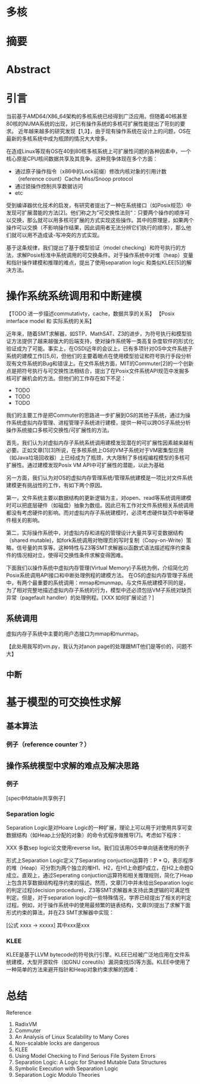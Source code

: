 多核
=========

摘要
=========


Abstract
=========



引言
=========
当前基于AMD64/X86\_64架构的多核系统已经得到广泛应用。但随着40核甚至
80核的NUMA系统的出现，对已有操作系统的多核可扩展性能提出了苛刻的要求。
近年越来越多的研究发现【1,3】，由于现有操作系统在设计上的问题，OS在最新的多核系统中成为瓶颈的情况大大增多。

在造成Linux等现有OS在40到80核多核系统上可扩展性问题的各种因素中，一个核心原是CPU核间数据共享及其竞争。这种竞争体现在多个方面：
* 通过原子操作指令（x86中的Lock前缀）修改内核对象的引用计数
（reference count）Cache Miss/Snoop protocol
* 通过锁操作控制共享数据访问
* etc

受到编译器优化技术的启发，有研究者提出了一种在系统接口（如Posix规范）中发现可扩展潜能的方法[2]。他们称之为”可交换性法则“：只要两个操作的顺序可以交换，那么就可以用多核可扩展的方式实现这些操作。其中的原理是，如果两个操作可以交换（不影响操作结果，因此调用者无法分辨它们执行的顺序），那么他们就可以用不造成读-写冲突的方式实现。

基于这条规律，我们提出了基于模型验证（model
checking）和符号执行的方法，求解Posix标准中系统调用的可交换条件。对于操作系统中对堆（heap）变量和指针操作建模和推理的难点，提出了使用separation
logic 和类似KLEE[5]的解决方法。


操作系统系统调用和中断建模
===========
【TODO 进一步描述commutativty，cache，数据共享的关系】
【Posix interface model 和 实际系统的关系】

近年来，随着SMT求解器，如STP、MathSAT、Z3的进步，为符号执行和模型验证方法提供了越来越强大的后端支持，使对操作系统等一类高复杂度软件的形式化验证成为了可能。事实上，在OSDI近年的会议上，已有多项针对OS中文件系统子系统的建模工作[[5,6]，但他们的主要着眼点在使用模型验证和符号执行手段分析现有文件系统的Bug和错误上。在文件系统方面，MIT的Commuter[2]的一个创新点是把符号执行与可交换性法相结合，提出了在Posix文件系统API规范中发掘多核可扩展机会的方法。但他们的工作存在如下不足：

* TODO 
* TODO
* TODO

我们的主要工作是把Commuter的思路进一步扩展到OS的其他子系统，通过为操作系统虚拟内存管理、进程管理子系统进行建模，提供一种可以跨OS子系统分析操作系统接口多核可交换性/可扩展性的方法。

首先，我们认为对虚拟内存子系统系统调用建模发现潜在的可扩展性因素越来越有必要。正如文章[1][3]所说，在多核系统上OS的VM子系统对于VM密集型应用（如Java垃圾回收器）上已经成为了瓶颈，大大限制了多线程编程模型的多核可扩展性。通过建模发现Posix
VM API中可扩展性的潜能，以此为基础

另一方面，我们认为对OS的虚拟内存管理系统/管理系统建模是一项比对文件系统建模更有挑战性的工作，有如下两个原因。

第一，文件系统主要以数据结构的更新逻辑为主，对open、read等系统调用建模时可以把底层硬件（如磁盘）抽象为数组。因此已有工作对文件系统相关系统调用都没有考虑硬件的影响。而对虚拟内存子系统建模时，必须考虑硬件缺页中断等硬件相关的影响。

第二，实际操作系统中，对虚拟内存和进程的管理设计大量共享可变数据结构（shared
mutable)，如fork系统调用对物理页的写时复制（Copy-on-Write）策略，信号量的共享等。这种特性与Z3等SMT求解器以函数式语法描述程序约束条件的情况相对立，使得可交换性条件求解变得困难。


下面我们以操作系统中虚拟内存管理(Virtual
Memory)子系统为例，介绍简化的Posix系统调用API接口和中断处理例程的建模方法。
在OS的虚拟内存管理子系统中，有两个最重要的系统调用：mmap和munmap。与文件系统建模不同的是，为了相对完整地描述虚拟内存子系统的行为，模型中还必须包括VM子系统对缺页异常（pagefault
handler）的处理例程。[XXX 如何扩展论述？]

系统调用
-----------

虚拟内存子系统中主要的用户态接口为mmap和munmap。

【此处用我写的vm.py，我认为对anon page的处理跟MIT他们是等价的，问题不大】

中断
-----------


基于模型的可交换性求解
===========

基本算法
-----------

### 例子（reference counter？）


操作系统模型中求解的难点及解决思路
-----------
### 例子

[spec中fdtable共享例子]

### Separation logic

Separation Logic是对Hoare
Logic的一种扩展，理论上可以用于对使用共享可变数据结构（如Heap上分配的对象）的命令式程序做推导[7]。考虑如下程序：

XXX 多数sep logic论文使用reverse list。我们应该用OS中单向链表使用的例子

形式上Separation Logic定义了Separating conjuction运算符：P *
Q，表示程序的堆（Heap）可分割为两个独立的堆H1、H2，在H1上命题P成立，在H2上命题Q成立。直观上，通过Seperating
conjuction运算符和相关推理规则，简化了Heap上包含共享数据结构程序约束的描述。然而，文章[7]中并未给出Separation
logic的判定过程(decision
procedure)，Z3等SMT求解器未支持此类逻辑的可满足性判定。但是，对于separation
logic的一些特殊情况，学界已经提出了相关的判定过程。例如，对于操作系统中的使用最频繁的链表结构，文章[9]提出了求解下面形式约束的算法，并在Z3
SMT求解器中实现：

[公式 xxxx -> xxxxx]
其中xxx是xxx

### KLEE
KLEE是基于LLVM
bytecode的符号执行引擎。KLEE已经被广泛地应用在文件系统建模，大型开源软件（如GNU
coreutils）漏洞查找[5]等方面。KLEE中使用了一种简单的方法来避开指针和Heap对象约束求解的困难：



总结
============



Reference

1. RadixVM
2. Commuter
3. An Analysis of Linux Scalability to Many Cores
4. Non-scalable locks are dangerous
5. KLEE
6. Using Model Checking to Find Serious File System Errors
7. Separation Logic: A Logic for Shared Mutable Data Structures
8. Symbolic Execution with Separation Logic
9. Separation Logic Modulo Theories
